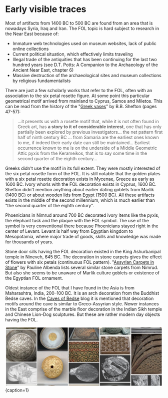 # Early visible traces

Most of artifacts from 1400 BC to 500 BC are found from an area that is nowadays Syria, Iraq and Iran. The FOL topic is hard subject to research in the Near East because of:

* Immature web technologies used on museum websites, lack of public online collections
* Current political situation, which effectively limits traveling
* Illegal trade of the antiquities that has been continuing for the last two hundred years (see D.T. Potts: A Companion to the Archaeology of the Ancient Near East, chapter 6)
* Massive destruction of the archaeological sites and museum collections by religious fundamentalists

There are just a few scholarly works that refer to the FOL, often with an association to the six petal rosette figure. At some point this particular geometrical motif arrived from mainland to Cyprus, Samos and Miletos. This can be read from the history of the "[Greek vases](http://d2aohiyo3d3idm.cloudfront.net/publications/virtuallibrary/0892361506.pdf)" by B.B. Shefton (pages 47-57):

>...it presents us with a rosette motif that, while it is not often found in Greek art, has **a story to it of considerable interest**, one that has only partially been explored by previous investigators... the net pattern first half of ninth century BC ... from Samaria are the earliest ones known to me, if indeed their early date can still be maintained... Earliest occurrence known to me is on the underside of a Middle Geometric Attic pyxis from the Kerameikos, that is to say some time in the second quarter of the eighth century...

Greeks didn't use the motif in its full extent. They were mostly interested of the six petal rosette form of the FOL. It is still notable that the golden plates with a six petal rosette decoration exists in Mycenae, Greece as early as 1600 BC. Ivory whorls with the FOL decoration exists in Cyprus, 1600 BC. Shefton didn't mention anything about earlier dating goblets from Marlik (1400 BC) or about wooden lids from Egypt (1500 BC). All these artifacts exists in the middle of the second millennium, which is much earlier than "the second quarter of the eighth century".

Phoenicians in Nimrud around 700 BC decorated ivory items like the pyxis, the elephant tusk and the plaque with the FOL symbol. The use of the symbol is very conventional there because Phoenicians stayed right in the center of Levant. Levant is half way from Egyptian kingdom to Mesopotamia, where major trade of goods, skills and knowledge was made for thousands of years.

Stone door sills having the FOL decoration existed in the King Ashurbanipal temple in Nineveh, 645 BC. The decoration in stone carpets gives the effect of flowers with six petals (continuous FOL pattern). "[Assyrian Carpets in Stone](https://www.jtsa.edu/Documents/pagedocs/JANES/1978%2010/Albenda10.pdf)" by Pauline Albenda lists several similar stone carpets from Nimrud. But also she seems to be unaware of Marlik culture goblets or existence of the Egyptian FOL ornament.

Oldest instance of the FOL that I have found in the Asia is from Maharashtra, India, 200–100 BC. It is an arch decoration from the Buddhist Bedse caves. In the [Caves of Bedse](http://cavesofbedse.blogspot.fi/) blog it is mentioned that decoration motifs around the cave is similar to Greco-Assyrian style. Newer instances in the East comprise of the marble floor decoration in the Indian Sikh temple and Chinese Lion-Dog sculptures. But these are rather modern day objects having the FOL.

![Artifacts of the FOL potpourri from Pinterest board](./media/artifacts3.jpg){caption=1}
